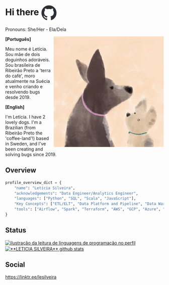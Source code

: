 # Hi there <img src="https://raw.githubusercontent.com/leticiaisilveira/LeticiaISilveira/master/github-hello.gif" alt="git gif" min-width="50px" max-width="50px" width="50px" align="center"> 

Pronouns: She/Her - Ela/Dela

<img src="https://raw.githubusercontent.com/leticiaisilveira/LeticiaISilveira/master/babies.jpeg" alt="ilustração de dois doguinhos fofos" min-width="350px" max-width="350px" width="350px" align="right">

<strong> [Português] </strong>
<p align="left">   
Meu nome é Letícia. Sou mãe de dois doguinhos adoráveis. Sou brasileira de Ribeirão Preto a 'terra do café', moro atualmente na Suécia e venho criando e resolvendo bugs desde 2019.
</p>

<strong> [English] </strong>
<p align="left"> 
I'm Letícia.  I have 2 lovely dogs. I'm a Brazilian (from Ribeirão Preto the 'coffee-land'!) based in Sweden, and I've been creating and solving bugs since 2019.
</p>


## Overview


```python
profile_overview_dict = {
    "name": "Letícia Silveira",
    "acknowledgements": "Data Engineer/Analytics Engineer",
    "languages": ["Python", "SQL", "Scala", "JavaScript"],
    "Key Concepts": ["ETL/ELT", "Data Platform and Pipeline", "Data Warehouse", "Data Lake", "API", "Databases", "Web Scraping", "SQL", "No-SQL", "Batch", "Orchestration", "Data Modeling", "Data Quality", "Data Ingestion", "Data Transforming"],
    "tools": ["Airflow", "Spark", "Terraform", "AWS", "GCP", "Azure", "GIT", "Kafka", "Flink", "Apache Hive", "Hadoop", "Looker"]
}
```

## Status

<a href="https://github.com/leticiaisilveira" title="ilustração do mapeamento de linguagens">
  <img align="center" src="https://github-readme-stats.vercel.app/api/top-langs/?username=leticiaisilveira&theme=dracula&hide_langs_below=1" alt="ilustração da leitura de linguagens de programação no perfil"/>
</a>

<a href="https://github.com/leticiaisilveira" title="ilustração do mapeamento do perfil">
 <img align="center" src="https://github-readme-stats.vercel.app/api?username=leticiaisilveira&show_icons=true&theme=dracula&line_height=27" alt="**LETICIA SILVEIRA** github stats"/>
</a>
<br>

## Social
https://linktr.ee/lesilveira


